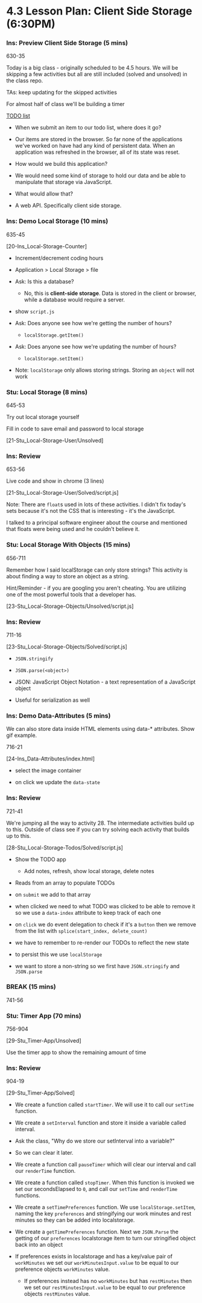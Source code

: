 # 4.3 Lesson Plan: Client Side Storage (6:30PM)

### Ins: Preview Client Side Storage (5 mins)

630-35

Today is a big class - originally scheduled to be 4.5 hours. We will be skipping a few activities but all are still included (solved and unsolved) in the class repo.

TAs: keep updating for the skipped activities

For almost half of class we'll be building a timer

[TODO list](file:///Users/sshadley/uw/FullStack-Ground/01-Class-Content/04-Web-APIs/01-Activities/28-Stu_Local-Storage-Todos/Solved/index.html)

- When we submit an item to our todo list, where does it go?

- Our items are stored in the browser. So far none of the applications we've worked on have had any kind of persistent data. When an application was refreshed in the browser, all of its state was reset.

- How would we build this application?

- We would need some kind of storage to hold our data and be able to manipulate that storage via JavaScript.

- What would allow that?

- A web API. Specifically client side storage.

### Ins: Demo Local Storage (10 mins)

635-45

[20-Ins_Local-Storage-Counter]

- Increment/decrement coding hours

- Application > Local Storage > file

- Ask: Is this a database?

  - No, this is **client-side storage**. Data is stored in the client or browser, while a database would require a server.

- show `script.js`

- Ask: Does anyone see how we're getting the number of hours?

  - `localStorage.getItem()`

- Ask: Does anyone see how we're updating the number of hours?

  - `localStorage.setItem()`

- Note: `localStorage` only allows storing strings. Storing an `object` will not work

### Stu: Local Storage (8 mins)

645-53

Try out local storage yourself

Fill in code to save email and password to local storage

[21-Stu_Local-Storage-User/Unsolved]

### Ins: Review

653-56

Live code and show in chrome (3 lines)

[21-Stu_Local-Storage-User/Solved/script.js]

Note: There are `float`s used in lots of these activities. I didn't fix today's sets because it's not the CSS that is interesting - it's the JavaScript.

I talked to a principal software engineer about the course and mentioned that floats were being used and he couldn't believe it.

### Stu: Local Storage With Objects (15 mins)

656-711

Remember how I said localStorage can only store strings? This activity is about finding a way to store an object as a string.

Hint/Reminder - if you are googling you aren't cheating. You are utilizing one of the most powerful tools that a developer has.

[23-Stu_Local-Storage-Objects/Unsolved/script.js]

### Ins: Review

711-16

[23-Stu_Local-Storage-Objects/Solved/script.js]

- `JSON.stringify`

- `JSON.parse(<object>)`

- JSON: JavaScript Object Notation - a text representation of a JavaScript object

- Useful for serialization as well

### Ins: Demo Data-Attributes (5 mins)

We can also store data inside HTML elements using data-\* attributes. Show gif example.

716-21

[24-Ins_Data-Attributes/index.html]

- select the image container

- on click we update the `data-state`

### Ins: Review

721-41

We're jumping all the way to activity 28. The intermediate activities build up to this. Outside of class see if you can try solving each activity that builds up to this.

[28-Stu_Local-Storage-Todos/Solved/script.js]

- Show the TODO app

  - Add notes, refresh, show local storage, delete notes

- Reads from an array to populate TODOs

- on `submit` we add to that array

- when clicked we need to what TODO was clicked to be able to remove it so we use a `data-index` attribute to keep track of each one

- on `click` we do event delegation to check if it's a `button` then we remove from the list with `splice(start_index, delete_count)`

- we have to remember to re-render our TODOs to reflect the new state

- to persist this we use `localStorage`

- we want to store a non-string so we first have `JSON.stringify` and `JSON.parse`

### BREAK (15 mins)

741-56

### Stu: Timer App (70 mins)

756-904

[29-Stu_Timer-App/Unsolved]

Use the timer app to show the remaining amount of time

### Ins: Review

904-19

[29-Stu_Timer-App/Solved]

- We create a function called `startTimer`. We will use it to call our `setTime` function.

- We create a `setInterval` function and store it inside a variable called interval.

- Ask the class, "Why do we store our setInterval into a variable?"

- So we can clear it later.

- We create a function call `pauseTimer` which will clear our interval and call our `renderTime` function.

- We create a function called `stopTimer`. When this function is invoked we set our secondsElapsed to `0`, and call our `setTime` and `renderTime` functions.

- We create a `setTimePreferences` function. We use `localStorage.setItem`, naming the key `preferences` and stringifying our work minutes and rest minutes so they can be added into localstorage.

- We create a `getTimePreferences` function. Next we `JSON.Parse` the getting of our `preferences` localstorage item to turn our stringified object back into an object

- If preferences exists in localstorage and has a key/value pair of `workMinutes` we set our `workMinutesInput.value` to be equal to our preference objects `workMinutes` value.

  - If preferences instead has no `workMinutes` but has `restMinutes` then we set our `restMinutesInput.value` to be equal to our preference objects `restMinutes` value.
